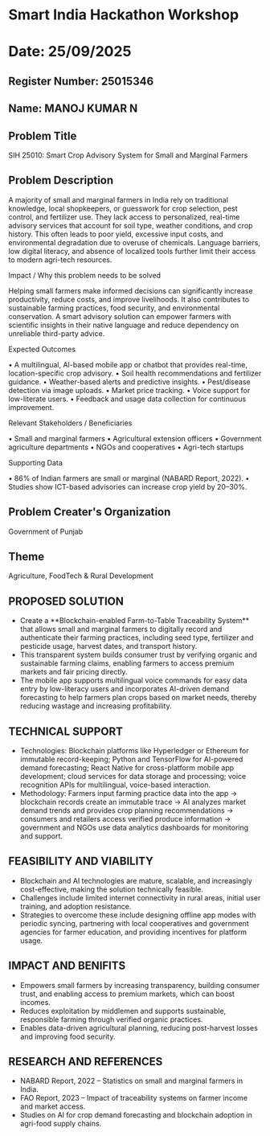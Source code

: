 # Smart India Hackathon Workshop
# Date: 25/09/2025
## Register Number: 25015346
## Name: MANOJ KUMAR N
## Problem Title
SIH 25010: Smart Crop Advisory System for Small and Marginal Farmers
## Problem Description
A majority of small and marginal farmers in India rely on traditional knowledge, local shopkeepers, or guesswork for crop selection, pest control, and fertilizer use. They lack access to personalized, real-time advisory services that account for soil type, weather conditions, and crop history. This often leads to poor yield, excessive input costs, and environmental degradation due to overuse of chemicals. Language barriers, low digital literacy, and absence of localized tools further limit their access to modern agri-tech resources.

Impact / Why this problem needs to be solved

Helping small farmers make informed decisions can significantly increase productivity, reduce costs, and improve livelihoods. It also contributes to sustainable farming practices, food security, and environmental conservation. A smart advisory solution can empower farmers with scientific insights in their native language and reduce dependency on unreliable third-party advice.

Expected Outcomes

• A multilingual, AI-based mobile app or chatbot that provides real-time, location-specific crop advisory.
• Soil health recommendations and fertilizer guidance.
• Weather-based alerts and predictive insights.
• Pest/disease detection via image uploads.
• Market price tracking.
• Voice support for low-literate users.
• Feedback and usage data collection for continuous improvement.

Relevant Stakeholders / Beneficiaries

• Small and marginal farmers
• Agricultural extension officers
• Government agriculture departments
• NGOs and cooperatives
• Agri-tech startups

Supporting Data

• 86% of Indian farmers are small or marginal (NABARD Report, 2022).
• Studies show ICT-based advisories can increase crop yield by 20–30%.

## Problem Creater's Organization
Government of Punjab

## Theme
Agriculture, FoodTech & Rural Development

## PROPOSED SOLUTION
<ul> <li>Create a **Blockchain-enabled Farm-to-Table Traceability System** that allows small and marginal farmers to digitally record and authenticate their farming practices, including seed type, fertilizer and pesticide usage, harvest dates, and transport history.</li> <li>This transparent system builds consumer trust by verifying organic and sustainable farming claims, enabling farmers to access premium markets and fair pricing directly.</li> <li>The mobile app supports multilingual voice commands for easy data entry by low-literacy users and incorporates AI-driven demand forecasting to help farmers plan crops based on market needs, thereby reducing wastage and increasing profitability.</li> </ul>

## TECHNICAL SUPPORT
<ul> <li>Technologies: Blockchain platforms like Hyperledger or Ethereum for immutable record-keeping; Python and TensorFlow for AI-powered demand forecasting; React Native for cross-platform mobile app development; cloud services for data storage and processing; voice recognition APIs for multilingual, voice-based interaction.</li> <li>Methodology: Farmers input farming practice data into the app → blockchain records create an immutable trace → AI analyzes market demand trends and provides crop planning recommendations → consumers and retailers access verified produce information → government and NGOs use data analytics dashboards for monitoring and support.</li> </ul>

## FEASIBILITY AND VIABILITY
 <ul> <li>Blockchain and AI technologies are mature, scalable, and increasingly cost-effective, making the solution technically feasible.</li> <li>Challenges include limited internet connectivity in rural areas, initial user training, and adoption resistance.</li> <li>Strategies to overcome these include designing offline app modes with periodic syncing, partnering with local cooperatives and government agencies for farmer education, and providing incentives for platform usage.</li> </ul>
 
## IMPACT AND BENIFITS
<ul> <li>Empowers small farmers by increasing transparency, building consumer trust, and enabling access to premium markets, which can boost incomes.</li> <li>Reduces exploitation by middlemen and supports sustainable, responsible farming through verified organic practices.</li> <li>Enables data-driven agricultural planning, reducing post-harvest losses and improving food security.</li> </ul>

## RESEARCH AND REFERENCES
 <ul> <li>NABARD Report, 2022 – Statistics on small and marginal farmers in India.</li> <li>FAO Report, 2023 – Impact of traceability systems on farmer income and market access.</li> <li>Studies on AI for crop demand forecasting and blockchain adoption in agri-food supply chains.</li> </ul>
